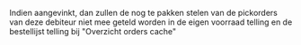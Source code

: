 Indien aangevinkt, dan zullen de nog te pakken stelen van de pickorders van deze debiteur niet mee geteld worden in de eigen voorraad telling en de bestellijst telling bij "Overzicht orders cache"
